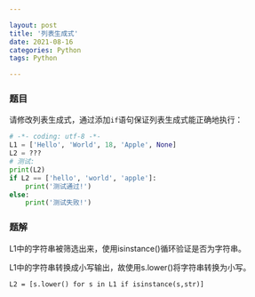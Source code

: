 ```yaml
---

layout: post
title: '列表生成式'
date: 2021-08-16
categories: Python
tags: Python

---
```


### 题目

请修改列表生成式，通过添加`if`语句保证列表生成式能正确地执行：

```python
# -*- coding: utf-8 -*-
L1 = ['Hello', 'World', 18, 'Apple', None]
L2 = ???
# 测试:
print(L2)
if L2 == ['hello', 'world', 'apple']:
    print('测试通过!')
else:
    print('测试失败!')
```

### 题解

L1中的字符串被筛选出来，使用isinstance()循环验证是否为字符串。

L1中的字符串转换成小写输出，故使用s.lower()将字符串转换为小写。

```
L2 = [s.lower() for s in L1 if isinstance(s,str)]
```



